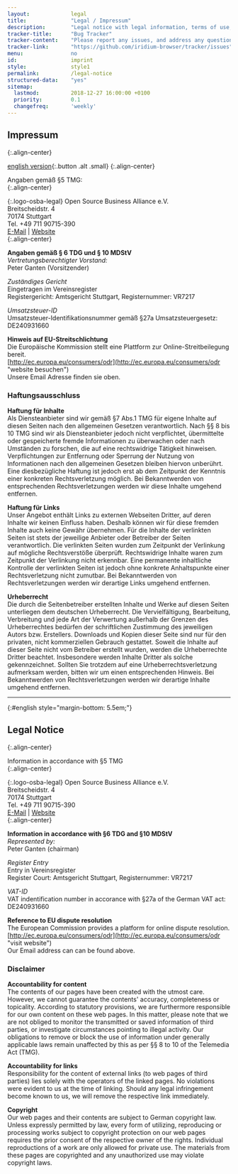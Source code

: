 ```yaml
---
layout: 			legal
title: 				"Legal / Impressum"
description: 		"Legal notice with legal information, terms of use, data protection, transfer of use, applicable law as well as contact information"
tracker-title:		"Bug Tracker"
tracker-content:	"Please report any issues, and address any questions to our bug tracker at GitHub."
tracker-link:		"https://github.com/iridium-browser/tracker/issues"
menu:				no
id:					imprint
style:				style1
permalink:			/legal-notice
structured-data:	"yes"
sitemap:
  lastmod:			2018-12-27 16:00:00 +0100
  priority:			0.1
  changefreq:		'weekly'
---
```


## Impressum #
{:.align-center}
      
[english version](#english "go to english version"){:.button .alt .small}
{:.align-center}
      
Angaben gemäß &sect;5 TMG:     
{:.align-center}
      
[ ](https://osb-alliance.de "OSBA Website"){:.logo-osba-legal}
Open Source Business Alliance e.V.   
Breitscheidstr. 4  
70174 Stuttgart  
Tel. +49 711 90715-390  
[E-Mail](mailto:wg-iridium@osb-alliance.com "send e-mail") | [Website](https://www.osb-alliance.com "visit website")[ ](https://osb-alliance.de "OSBA Website")     
{:.align-center}

**Angaben gemäß § 6 TDG und § 10 MDStV**    
*Vertretungsberechtigter Vorstand:*  
Peter Ganten (Vorsitzender)

*Zuständiges Gericht*    
Eingetragen im Vereinsregister    
Registergericht: Amtsgericht Stuttgart, Registernummer: VR7217  
    
*Umsatzsteuer-ID*     
Umsatzsteuer-Identifikationsnummer gemäß &sect;27a Umsatzsteuergesetz: DE240931660    

**Hinweis auf EU-Streitschlichtung**     
Die Europäische Kommission stellt eine Plattform zur Online-Streitbeilegung bereit.    
[http://ec.europa.eu/consumers/odr](http://ec.europa.eu/consumers/odr "website besuchen")     
Unsere Email Adresse finden sie oben.

### Haftungsausschluss #

**Haftung für Inhalte**     
Als Diensteanbieter sind wir gemäß §7 Abs.1 TMG für eigene Inhalte auf diesen Seiten nach den allgemeinen Gesetzen verantwortlich. Nach §§ 8 bis 10 TMG sind wir als Diensteanbieter jedoch nicht verpflichtet, übermittelte oder gespeicherte fremde Informationen zu überwachen oder nach Umständen zu forschen, die auf eine rechtswidrige Tätigkeit hinweisen. Verpflichtungen zur Entfernung oder Sperrung der Nutzung von Informationen nach den allgemeinen Gesetzen bleiben hiervon unberührt. Eine diesbezügliche Haftung ist jedoch erst ab dem Zeitpunkt der Kenntnis einer konkreten Rechtsverletzung möglich. Bei Bekanntwerden von entsprechenden Rechtsverletzungen werden wir diese Inhalte umgehend entfernen.    

**Haftung für Links**     
Unser Angebot enthält Links zu externen Webseiten Dritter, auf deren Inhalte wir keinen Einfluss haben. Deshalb können wir für diese fremden Inhalte auch keine Gewähr übernehmen. Für die Inhalte der verlinkten Seiten ist stets der jeweilige Anbieter oder Betreiber der Seiten verantwortlich. Die verlinkten Seiten wurden zum Zeitpunkt der Verlinkung auf mögliche Rechtsverstöße überprüft. Rechtswidrige Inhalte waren zum Zeitpunkt der Verlinkung nicht erkennbar. Eine permanente inhaltliche Kontrolle der verlinkten Seiten ist jedoch ohne konkrete Anhaltspunkte einer Rechtsverletzung nicht zumutbar. Bei Bekanntwerden von Rechtsverletzungen werden wir derartige Links umgehend entfernen.    

**Urheberrecht**     
Die durch die Seitenbetreiber erstellten Inhalte und Werke auf diesen Seiten unterliegen dem deutschen Urheberrecht. Die Vervielfältigung, Bearbeitung, Verbreitung und jede Art der Verwertung außerhalb der Grenzen des Urheberrechtes bedürfen der schriftlichen Zustimmung des jeweiligen Autors bzw. Erstellers. Downloads und Kopien dieser Seite sind nur für den privaten, nicht kommerziellen Gebrauch gestattet. Soweit die Inhalte auf dieser Seite nicht vom Betreiber erstellt wurden, werden die Urheberrechte Dritter beachtet. Insbesondere werden Inhalte Dritter als solche gekennzeichnet. Sollten Sie trotzdem auf eine Urheberrechtsverletzung aufmerksam werden, bitten wir um einen entsprechenden Hinweis. Bei Bekanntwerden von Rechtsverletzungen werden wir derartige Inhalte umgehend entfernen.    

----
{:#english style="margin-bottom: 5.5em;"}

## Legal Notice #
{:.align-center}

Information in accordance with &sect;5 TMG    
{:.align-center}
      
[ ](https://osb-alliance.de "OSBA Website"){:.logo-osba-legal}
Open Source Business Alliance e.V.   
Breitscheidstr. 4  
70174 Stuttgart  
Tel. +49 711 90715-390  
[E-Mail](mailto:wg-iridium@osb-alliance.com "send e-mail") | [Website](https://www.osb-alliance.com "visit website")[ ](https://osb-alliance.de "OSBA Website")     
{:.align-center}

**Information in accordance with &sect;6 TDG and &sect;10 MDStV**    
*Represented by:*  
Peter Ganten (chairman)

*Register Entry*    
Entry in Vereinsregister    
Register Court: Amtsgericht Stuttgart, Registernummer: VR7217   

*VAT-ID*     
VAT indentification number in accorance with &sect;27a of the German VAT act: DE240931660    

**Reference to EU dispute resolution**     
The European Commission provides a platform for online dispute resolution.    
[http://ec.europa.eu/consumers/odr](http://ec.europa.eu/consumers/odr "visit website")     
Our Email address can can be found above.     

### Disclaimer #

**Accountability for content**    
The contents of our pages have been created with the utmost care. However, we cannot guarantee the contents' accuracy, completeness or topicality. According to statutory provisions, we are furthermore responsible for our own content on these web pages. In this matter, please note that we are not obliged to monitor the transmitted or saved information of third parties, or investigate circumstances pointing to illegal activity. Our obligations to remove or block the use of information under generally applicable laws remain unaffected by this as per §§ 8 to 10 of the Telemedia Act (TMG).    

**Accountability for links**    
Responsibility for the content of external links (to web pages of third parties) lies solely with the operators of the linked pages. No violations were evident to us at the time of linking. Should any legal infringement become known to us, we will remove the respective link immediately.    

**Copyright**    
Our web pages and their contents are subject to German copyright law. Unless expressly permitted by law, every form of utilizing, reproducing or processing works subject to copyright protection on our web pages requires the prior consent of the respective owner of the rights. Individual reproductions of a work are only allowed for private use. The materials from these pages are copyrighted and any unauthorized use may violate copyright laws.    